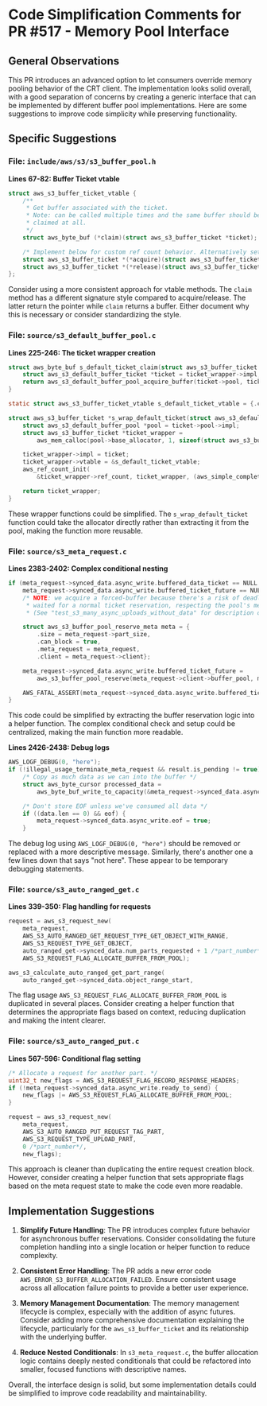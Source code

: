 # Code Simplification Comments for PR #517 - Memory Pool Interface

## General Observations

This PR introduces an advanced option to let consumers override memory pooling behavior of the CRT client. The implementation looks solid overall, with a good separation of concerns by creating a generic interface that can be implemented by different buffer pool implementations. Here are some suggestions to improve code simplicity while preserving functionality.

## Specific Suggestions

### File: `include/aws/s3/s3_buffer_pool.h`

**Lines 67-82: Buffer Ticket vtable**
```c
struct aws_s3_buffer_ticket_vtable {
    /**
     * Get buffer associated with the ticket.
     * Note: can be called multiple times and the same buffer should be returned. In some cases ticket might not be
     * claimed at all.
     */
    struct aws_byte_buf (*claim)(struct aws_s3_buffer_ticket *ticket);

    /* Implement below for custom ref count behavior. Alternatively set those to null and init the ref count. */
    struct aws_s3_buffer_ticket *(*acquire)(struct aws_s3_buffer_ticket *ticket);
    struct aws_s3_buffer_ticket *(*release)(struct aws_s3_buffer_ticket *ticket);
};
```

Consider using a more consistent approach for vtable methods. The `claim` method has a different signature style compared to acquire/release. The latter return the pointer while `claim` returns a buffer. Either document why this is necessary or consider standardizing the style.

### File: `source/s3_default_buffer_pool.c`

**Lines 225-246: The ticket wrapper creation**
```c
struct aws_byte_buf s_default_ticket_claim(struct aws_s3_buffer_ticket *ticket_wrapper) {
    struct aws_s3_default_buffer_ticket *ticket = ticket_wrapper->impl;
    return aws_s3_default_buffer_pool_acquire_buffer(ticket->pool, ticket);
}

static struct aws_s3_buffer_ticket_vtable s_default_ticket_vtable = {.claim = s_default_ticket_claim};

struct aws_s3_buffer_ticket *s_wrap_default_ticket(struct aws_s3_default_buffer_ticket *ticket) {
    struct aws_s3_default_buffer_pool *pool = ticket->pool->impl;
    struct aws_s3_buffer_ticket *ticket_wrapper =
        aws_mem_calloc(pool->base_allocator, 1, sizeof(struct aws_s3_buffer_ticket));

    ticket_wrapper->impl = ticket;
    ticket_wrapper->vtable = &s_default_ticket_vtable;
    aws_ref_count_init(
        &ticket_wrapper->ref_count, ticket_wrapper, (aws_simple_completion_callback *)s_aws_ticket_wrapper_destroy);

    return ticket_wrapper;
}
```

These wrapper functions could be simplified. The `s_wrap_default_ticket` function could take the allocator directly rather than extracting it from the pool, making the function more reusable.

### File: `source/s3_meta_request.c`

**Lines 2383-2402: Complex conditional nesting**
```c
if (meta_request->synced_data.async_write.buffered_data_ticket == NULL &&
    meta_request->synced_data.async_write.buffered_ticket_future == NULL) {
    /* NOTE: we acquire a forced-buffer because there's a risk of deadlock if we
     * waited for a normal ticket reservation, respecting the pool's memory limit.
     * (See "test_s3_many_async_uploads_without_data" for description of deadlock scenario) */

    struct aws_s3_buffer_pool_reserve_meta meta = {
        .size = meta_request->part_size,
        .can_block = true,
        .meta_request = meta_request,
        .client = meta_request->client};

    meta_request->synced_data.async_write.buffered_ticket_future =
        aws_s3_buffer_pool_reserve(meta_request->client->buffer_pool, meta);

    AWS_FATAL_ASSERT(meta_request->synced_data.async_write.buffered_ticket_future);
}
```

This code could be simplified by extracting the buffer reservation logic into a helper function. The complex conditional check and setup could be centralized, making the main function more readable.

**Lines 2426-2438: Debug logs**
```c
AWS_LOGF_DEBUG(0, "here");
if (!illegal_usage_terminate_meta_request && result.is_pending != true) {
    /* Copy as much data as we can into the buffer */
    struct aws_byte_cursor processed_data =
        aws_byte_buf_write_to_capacity(&meta_request->synced_data.async_write.buffered_data, &data);

    /* Don't store EOF unless we've consumed all data */
    if ((data.len == 0) && eof) {
        meta_request->synced_data.async_write.eof = true;
    }
```

The debug log using `AWS_LOGF_DEBUG(0, "here")` should be removed or replaced with a more descriptive message. Similarly, there's another one a few lines down that says "not here". These appear to be temporary debugging statements.

### File: `source/s3_auto_ranged_get.c`

**Lines 339-350: Flag handling for requests**
```c
request = aws_s3_request_new(
    meta_request,
    AWS_S3_AUTO_RANGED_GET_REQUEST_TYPE_GET_OBJECT_WITH_RANGE,
    AWS_S3_REQUEST_TYPE_GET_OBJECT,
    auto_ranged_get->synced_data.num_parts_requested + 1 /*part_number*/,
    AWS_S3_REQUEST_FLAG_ALLOCATE_BUFFER_FROM_POOL);

aws_s3_calculate_auto_ranged_get_part_range(
    auto_ranged_get->synced_data.object_range_start,
```

The flag usage `AWS_S3_REQUEST_FLAG_ALLOCATE_BUFFER_FROM_POOL` is duplicated in several places. Consider creating a helper function that determines the appropriate flags based on context, reducing duplication and making the intent clearer.

### File: `source/s3_auto_ranged_put.c`

**Lines 567-596: Conditional flag setting**
```c
/* Allocate a request for another part. */
uint32_t new_flags = AWS_S3_REQUEST_FLAG_RECORD_RESPONSE_HEADERS;
if (!meta_request->synced_data.async_write.ready_to_send) {
    new_flags |= AWS_S3_REQUEST_FLAG_ALLOCATE_BUFFER_FROM_POOL;
}

request = aws_s3_request_new(
    meta_request,
    AWS_S3_AUTO_RANGED_PUT_REQUEST_TAG_PART,
    AWS_S3_REQUEST_TYPE_UPLOAD_PART,
    0 /*part_number*/,
    new_flags);
```

This approach is cleaner than duplicating the entire request creation block. However, consider creating a helper function that sets appropriate flags based on the meta request state to make the code even more readable.

## Implementation Suggestions

1. **Simplify Future Handling**: The PR introduces complex future behavior for asynchronous buffer reservations. Consider consolidating the future completion handling into a single location or helper function to reduce complexity.

2. **Consistent Error Handling**: The PR adds a new error code `AWS_ERROR_S3_BUFFER_ALLOCATION_FAILED`. Ensure consistent usage across all allocation failure points to provide a better user experience.

3. **Memory Management Documentation**: The memory management lifecycle is complex, especially with the addition of async futures. Consider adding more comprehensive documentation explaining the lifecycle, particularly for the `aws_s3_buffer_ticket` and its relationship with the underlying buffer.

4. **Reduce Nested Conditionals**: In `s3_meta_request.c`, the buffer allocation logic contains deeply nested conditionals that could be refactored into smaller, focused functions with descriptive names.

Overall, the interface design is solid, but some implementation details could be simplified to improve code readability and maintainability.